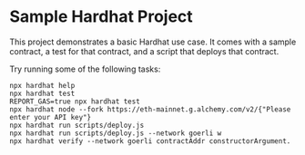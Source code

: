 # Sample Hardhat Project

This project demonstrates a basic Hardhat use case. It comes with a sample contract, a test for that contract, and a script that deploys that contract.

Try running some of the following tasks:

```shell
npx hardhat help
npx hardhat test
REPORT_GAS=true npx hardhat test
npx hardhat node --fork https://eth-mainnet.g.alchemy.com/v2/{"Please enter your API key"}
npx hardhat run scripts/deploy.js
npx hardhat run scripts/deploy.js --network goerli w
npx hardhat verify --network goerli contractAddr constructorArgument.